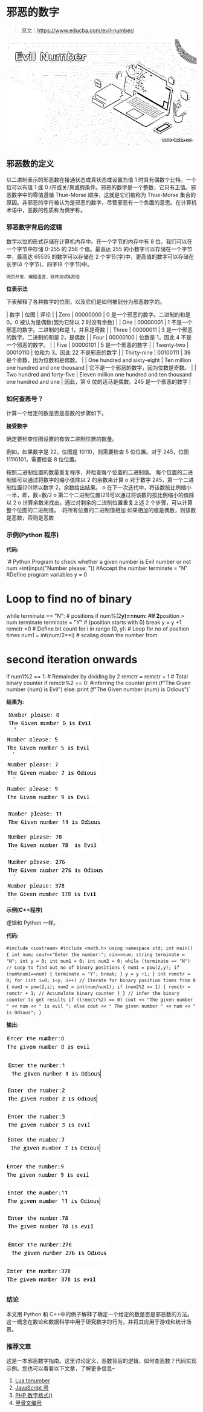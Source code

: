 # 邪恶的数字

> 原文：<https://www.educba.com/evil-number/>

![Evil Number](img/e93ee572d07bbda258044bfba68df7f5.png)



## 邪恶数的定义

以二进制表示的邪恶数在接通状态或真状态或设置为值 1 时具有偶数个比特。一个位可以有值 1 或 0 /开或关/真或假条件。邪恶的数字是一个整数，它只有正值。邪恶数字中的零值遵循 Thue-Morse 顺序，这就是它们被称为 Thue-Morse 集合的原因。非邪恶的字符被认为是邪恶的数字，尽管邪恶有一个负面的意思。在计算机术语中，恶数的性质称为偶宇称。

### 邪恶数字背后的逻辑

数字以位的形式存储在计算机内存中。在一个字节的内存中有 8 位。我们可以在一个字节中存储 0-255 的 256 个值。最高达 255 的小数字可以存储在一个字节中，最高达 65535 的数字可以存储在 2 个字节(字)中，更高值的数字可以存储在长字(4 个字节)、四字(8 个字节)中。

<small>网页开发、编程语言、软件测试&其他</small>

**位表示法**

下表解释了各种数字的位图，以及它们是如何被划分为邪恶数字的。

| 数字 | 位图 | 评论 |
| Zero | 00000000 | 0 是一个邪恶的数字。二进制的和是 0，0 被认为是偶数(因为它除以 2 时没有余数) |
| One | 00000001 | 1 不是一个邪恶的数字。二进制的和是 1，并且是奇数 |
| Three | 00000011 | 3 是一个邪恶的数字。二进制的和是 2，是偶数 |
| Four | 00000100 | 位数是 1，因此 4 不是一个邪恶的数字。 |
| Five | 00000101 | 5 是一个邪恶的数字 |
| Twenty-two | 00010110 | 位和为 3。因此 22 不是邪恶的数字 |
| Thirty-nine | 00100111 | 39 是个奇数，因为位数和是偶数。 |
| One hundred and sixty-eight | Ten million one hundred and one thousand | 它不是一个邪恶的数字，因为位数是奇数。 |
| Two hundred and forty-five | Eleven million one hundred and ten thousand one hundred and one | 因此，第 6 位的适马是偶数。245 是一个邪恶的数字 |

### 如何查恶号？

计算一个给定的数是否是恶数的步骤如下。

**接受数字**

确定要检查位图设置的有效二进制位置的数量。

例如，如果数字是 22，位图是 10110，则需要检查 5 位位置。对于 245，位图 11110101，需要检查 8 位位置。

按照二进制位置的数量重复程序，并检查每个位置的二进制值。
每个位置的二进制值可以通过将数字的缩小值除以 2 的余数来计算
o 对于数字 245，第一个二进制位置(20)除以数字 2，余数给出结果。
o 在下一次迭代中，将该数按比例缩小一半，即，数=数/2
o 第二个二进制位置(21)可以通过将该数的按比例缩小的值除以 2
o 计算余数来找出。通过对剩余的二进制位置重复上述 2 个步骤，可以计算整个位图的二进制值。
·将所有位置的二进制值相加
如果相加的值是偶数，则该数是恶数，否则是恶数

### 示例(Python 程序)

**代码:**

`# Python Program to check whether a given number is Evil number or not
num =int(input("Number please: ")) #Accept the number
terminate = "N" #Define program variables
y = 0
# Loop to find no of binary
while terminate == "N": # positions
if num%(2**y)==num: #If 2**position > num terminate
terminate = "Y" # (position starts with 0)
break
y = y +1
remctr =0 # Define bit count
for i in range (0, y): # Loop for no of position times
num1 = int(num/2**i) # scaling down the number from
# second iteration onwards
if num1%2 == 1: # Remainder by dividing by 2
remctr = remctr + 1 # Total binary counter
if remctr%2 == 0: #inferring the counter
print (f"The Given number {num} is Evil")
else:
print (f"The Given number {num} is Odious")`

**结果为:**

![evil number 1](img/9575d1bac941a615e9437ca7088e522e.png)



![evil number 2](img/ebee7f727d575688b2adc179fbf09cd6.png)



![evil number 3](img/64102ef5f64bc549e0918488401041d0.png)



![evil number 4](img/a46ceaae8ac01e903e8cc3cfb6270750.png)



![evil number 5](img/88fdd8b36894c507748fb790ad5251ee.png)



![evil number 6](img/8562a59644b1e9103d9e4604ebba9b68.png)



![output 1-1](img/7aec54aa7dcb4a3e3362edf23bdbc261.png)



![output 1-2](img/f52f49ca392e402da7148a84dc3083a8.png)



**示例(C++程序)**

逻辑和 Python 一样。

**代码:**

`#include <iostream>
#include <math.h>
using namespace std;
int main()
{
int num;
cout<<"Enter the number:";
cin>>num;
string terminate = "N";
int y = 0;
int num1 = 0;
int num2 = 0;
while (terminate == "N") // Loop to find out no of binary positions
{
num1 = pow(2,y);
if (num%num1==num)
{
terminate = "Y";
break;
}
y = y +1;
}
int remctr = 0;
for (int i=0; i<y; i++) // Iterate for binary position times from 0
{
num1 = pow(2,i);
num2 = int(num/num1);
if (num2%2 == 1)
{
remctr = remctr + 1; // Accumulate binary counter
}
}
// infer the binary counter to get results
if ((remctr%2) == 0)
cout << "The given number " << num << " is evil ";
else
cout << " The given number " << num << " is Odious";
}`

**输出:**

![example 2](img/97cd627000249cf1c1385931490f85b8.png)



![example 2-1](img/cf6870d8c723cb85ad6fd8a5bee99474.png)



![example 2-3](img/7a0b9facccc764e6b73168e9cd9694cb.png)



![example 2-4](img/d262933c8ee82d7761886d70a5cab85b.png)



![example 2-5](img/8d3f7cf48e6dc2ac1f54d248425aa379.png)



![example 2-6](img/3c5536647fbeb8a6cf9d16508833c9b9.png)



![1](img/b731ba3ab3934460ca2fee844639971b.png)



![78](img/585ae15b8a3d213c90051faa0ef282c8.png)



![276](img/55d441817c79d77ac5529c133eff0735.png)



![output 3](img/739172206c1a108c0504ea32abd838bc.png)



### 结论

本文用 Python 和 C++中的例子解释了确定一个给定的数是否是邪恶数的方法。这一概念在数论和数据科学中用于研究数字的行为，并将其应用于游戏和统计场景。

### 推荐文章

这是一本邪恶数字指南。这里讨论定义，恶数背后的逻辑，如何查恶数？代码实现示例。您也可以看看以下文章，了解更多信息–

1.  [Lua tonumber](https://www.educba.com/lua-tonumber/)
2.  [JavaScript 号](https://www.educba.com/javascript-number/)
3.  [PHP 数字格式()](https://www.educba.com/php-number_format/)
4.  [甲骨文编号](https://www.educba.com/oracle-number/)






